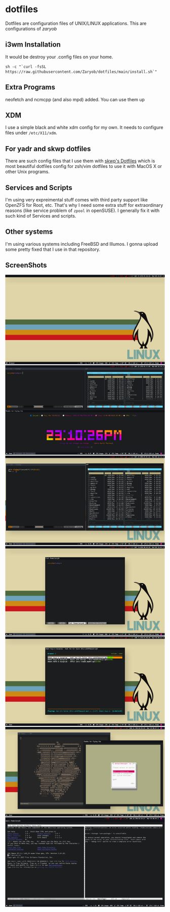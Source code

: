 # dotfiles

Dotfiles are configuration files of UNIX/LINUX applications. This are configurations of *zaryob*


## i3wm Installation

It would be destroy your .config files on your home.

```
sh -c "`curl -fsSL https://raw.githubusercontent.com/Zaryob/dotfiles/main/install.sh`"
```

## Extra Programs

neofetch and ncmcpp (and also mpd) added. You can use them up

## XDM

I use a simple black and white xdm config for my own. It needs to configure files under `/etc/X11/xdm`.

## For yadr and skwp dotfiles

There are such config files that I use them with [skwp's Dotfiles](https://github.com/skwp/dotfiles) which is most 
beautiful dotfiles config for zsh/vim dotfiles to use it with MacOS X or other Unix programs.

## Services and Scripts

I'm using very expreimental stuff comes with third party support like OpenZFS for Root, etc. That's why I need some
extra stuff for extraordinary reasons (like service problem of `zpool` in openSUSE). I generally fix it with such kind 
of Services and scripts.

## Other systems

I'm using various systems including FreeBSD and Illumos. I gonna upload some pretty fixed that I use in that repository.


## ScreenShots

![Screenshots](https://github.com/Zaryob/dotfiles/blob/main/screenshots/2021-03-09_23-01.png?raw=true)
![Screenshots](https://github.com/Zaryob/dotfiles/blob/main/screenshots/2021-03-09_23-10.png?raw=true)
![Screenshots](https://github.com/Zaryob/dotfiles/blob/main/screenshots/2021-03-09_23-12.png?raw=true)
![Screenshots](https://github.com/Zaryob/dotfiles/blob/main/screenshots/2021-03-09_23-43.png?raw=true)
![Screenshots](https://github.com/Zaryob/dotfiles/blob/main/screenshots/2021-03-10_00-22.png?raw=true)
![Screenshots](https://github.com/Zaryob/dotfiles/blob/main/screenshots/2021-03-10_00-37.png?raw=true)
![Screenshots](https://github.com/Zaryob/dotfiles/blob/main/screenshots/2021-03-10_00-44.png?raw=true)
